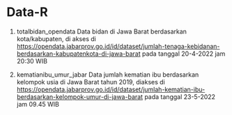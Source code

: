 # Data-R
1. totalbidan_opendata
Data bidan di Jawa Barat berdasarkan kota/kabupaten, di akses di https://opendata.jabarprov.go.id/id/dataset/jumlah-tenaga-kebidanan-berdasarkan-kabupatenkota-di-jawa-barat pada tanggal 20-4-2022 jam 20:30 WIB

2. kematianibu_umur_jabar
Data jumlah kematian ibu berdasarkan kelompok usia di Jawa Barat tahun 2019, diakses di https://opendata.jabarprov.go.id/id/dataset/jumlah-kematian-ibu-berdasarkan-kelompok-umur-di-jawa-barat pada tanggal 23-5-2022 jam 09.45 WIB
